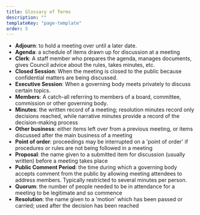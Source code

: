 ```yaml
---
title: Glossary of Terms
description: ""
templateKey: "page-template"
order: 5
---
```


- **Adjourn**: to hold a meeting over until a later date.
- **Agenda**: a schedule of items drawn up for discussion at a meeting
- **Clerk**: A staff member who prepares the agenda, manages documents, gives Council advice about the rules, takes minutes, etc.
- **Closed Session**: When the meeting is closed to the public because confidential matters are being discussed.
- **Executive Session**: When a governing body meets privately to discuss certain topics.
- **Members**: A catch-all referring to members of a board, committee, commission or other governing body.
- **Minutes**: the written record of a meeting; resolution minutes record only decisions reached, while narrative minutes provide a record of the decision-making process
- **Other business**: either items left over from a previous meeting, or items discussed after the main business of a meeting
- **Point of order**: proceedings may be interrupted on a 'point of order' if procedures or rules are not being followed in a meeting
- **Proposal**: the name given to a submitted item for discussion (usually written) before a meeting takes place
- **Public Comment Period**: the time during which a governing body accepts comment from the public by allowing meeting attendees to address members. Typically restricted to several minutes per person.
- **Quorum**: the number of people needed to be in attendance for a meeting to be legitimate and so commence
- **Resolution**: the name given to a 'motion' which has been passed or carried; used after the decision has been reached
